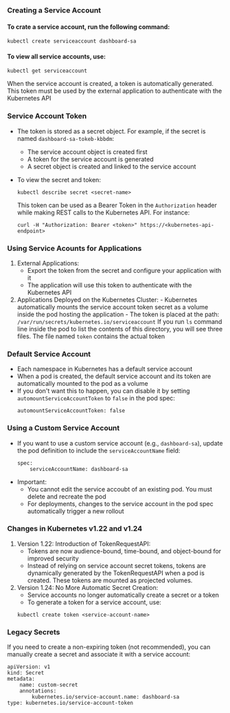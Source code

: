 ### Creating a Service Account

#### To crate a service account, run the following command:

```
kubectl create serviceaccount dashboard-sa
```

#### To view all service accounts, use:

```
kubectl get serviceaccount
```

When the service account is created, a token is automatically generated. This token must be used by the external application to authenticate with the Kubernetes API

### Service Account Token

- The token is stored as a secret object. For example, if the secret is named <code>dashboard-sa-tokeb-kbbdm</code>:

  - The service account object is created first
  - A token for the service account is generated
  - A secret object is created and linked to the service account

- To view the secret and token:
  ```
  kubectl describe secret <secret-name>
  ```
  This token can be used as a Bearer Token in the <code>Authorization</code> header while making REST calls to the Kubernetes API. For instance:
  ```
  curl -H "Authorization: Bearer <token>" https://<kubernetes-api-endpoint>
  ```

### Using Service Acounts for Applications

1. External Applications:
   - Export the token from the secret and configure your application with it
   - The application will use this token to authenticate with the Kubernetes API
2. Applications Deployed on the Kubernetes Cluster: - Kubernetes automatically mounts the service account token secret as a volume inside the pod hosting the application - The token is placed at the path:
   `   /var/run/secrets/kubernetes.io/serviceaccount`
   If you run <code>ls</code> command line inside the pod to list the contents of this directory, you will see three files. The file named <code>token</code> contains the actual token

### Default Service Account

- Each namespace in Kubernetes has a default service account
- When a pod is created, the default service account and its token are automatically mounted to the pod as a volume
- If you don't want this to happen, you can disable it by setting <code>automountServiceAccountToken</code> to <code>false</code> in the pod spec:
  ```
  automountServiceAccountToken: false
  ```

### Using a Custom Service Account

- If you want to use a custom service account (e.g., <code>dashboard-sa</code>), update the pod definition to include the <code>serviceAccountName</code> field:
  ```
  spec:
      serviceAccountName: dashboard-sa
  ```
- Important:
  - You cannot edit the service accoubt of an existing pod. You must delete and recreate the pod
  - For deployments, changes to the service account in the pod spec automatically trigger a new rollout

### Changes in Kubernetes v1.22 and v1.24

1. Version 1.22: Introduction of TokenRequestAPI:
   - Tokens are now audience-bound, time-bound, and object-bound for improved security
   - Instead of relying on service account secret tokens, tokens are dynamically generated by the TokenRequestAPI when a pod is created. These tokens are mounted as projected volumes.
2. Version 1.24: No More Automatic Secret Creation:
   - Service accounts no longer automatically create a secret or a token
   - To generate a token for a service account, use:
   ```
   kubectl create token <service-account-name>
   ```

### Legacy Secrets

If you need to create a non-expiring token (not recommended), you can manually create a secret and associate it with a service account:

```
apiVersion: v1
kind: Secret
metadata:
    name: custom-secret
    annotations:
        kubernetes.io/service-account.name: dashboard-sa
type: kubernetes.io/service-account-token
```
